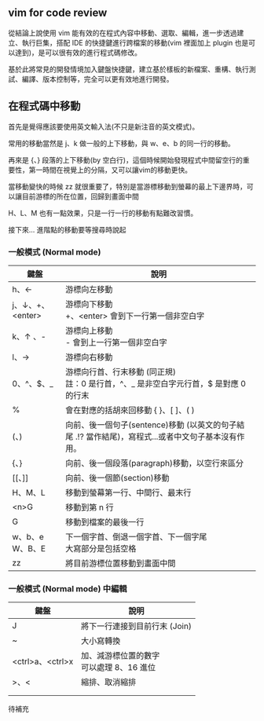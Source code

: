 ## vim for code review

從結論上說使用 vim 能有效的在程式內容中移動、選取、編輯，進一步透過建立、執行巨集，搭配 IDE 的快捷鍵進行跨檔案的移動(vim 裡面加上 plugin 也是可以達到)，是可以很有效的進行程式碼修改。

基於此將常見的開發情境加入鍵盤快捷鍵，建立基於樣板的新檔案、重構、執行測試、編譯、版本控制等，完全可以更有效地進行開發。



## 在程式碼中移動

首先是覺得應該要使用英文輸入法(不只是新注音的英文模式)。

常用的移動當然是 j、k 做一般的上下移動，與 w、e、b 的同一行的移動。

再來是 {、} 段落的上下移動(by 空白行)，這個時候開始發現程式中間留空行的重要性，第一時間在視覺上的分隔，又可以讓vim的移動更快。

當移動變快的時候 zz 就很重要了，特別是當游標移動到螢幕的最上下邊界時，可以讓目前游標的所在位置，回歸到畫面中間

H、L、M 也有一點效果，只是一行一行的移動有點難改習慣。

接下來... 進階點的移動要等搜尋時說起

### 一般模式 (Normal mode)

| 鍵盤                 | 說明                                                         |
| -------------------- | ------------------------------------------------------------ |
| h、←                 | 游標向左移動                                                 |
| j、↓、+、\<enter>    | 游標向下移動<br />+、\<enter> 會到下一行第一個非空白字       |
| k、↑ 、-             | 游標向上移動<br />- 會到上一行第一個非空白字                 |
| l、→                 | 游標向右移動                                                 |
| 0、^、$、_           | 游標向行首、行末移動 (同正規) <br />註：0 是行首，^、_ 是非空白字元行首，$ 是對應 0 的行末 |
| %                    | 會在對應的括胡來回移動 { }、[ ]、( )                         |
| (、)                 | 向前、後一個句子(sentence)移動 (以英文的句子結尾 .!? 當作結尾)，寫程式...或者中文句子基本沒有作用。 |
| {、}                 | 向前、後一個段落(paragraph)移動，以空行來區分                |
| [[、]]               | 向前、後一個節(section)移動                                  |
| H、M、L              | 移動到螢幕第一行、中間行、最末行                             |
| \<n>G                | 移動到第 n 行                                                |
| G                    | 移動到檔案的最後一行                                         |
| w、b、e<br />W、B、E | 下一個字首、倒退一個字首、下一個字尾<br />大寫部分是包括空格 |
| zz                   | 將目前游標位置移動到畫面中間                                 |

### 一般模式 (Normal mode) 中編輯

| 鍵盤               | 說明                                          |
| ------------------ | --------------------------------------------- |
| J                  | 將下一行連接到目前行末 (Join)                 |
| ~                  | 大小寫轉換                                    |
| \<ctrl>a、\<ctrl>x | 加、減游標位置的數字<br />可以處理 8、16 進位 |
| >、<               | 縮排、取消縮排                                |
|                    |                                               |
|                    |                                               |


待補充
